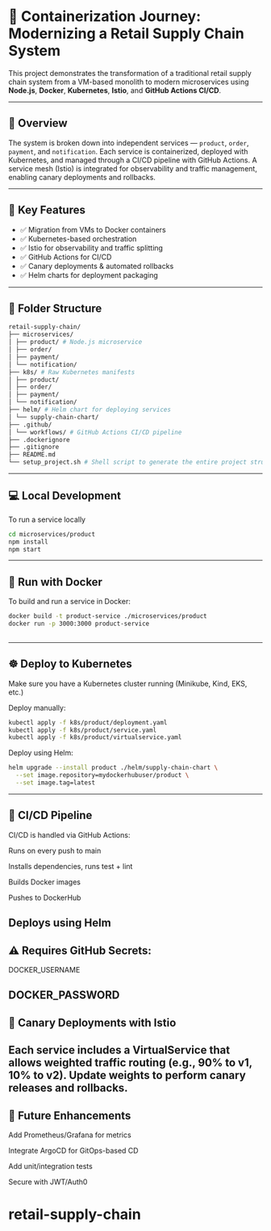 # 🧱 Containerization Journey: Modernizing a Retail Supply Chain System

This project demonstrates the transformation of a traditional retail supply chain system from a VM-based monolith to modern microservices using **Node.js**, **Docker**, **Kubernetes**, **Istio**, and **GitHub Actions CI/CD**.

---

## 🧭 Overview

The system is broken down into independent services — `product`, `order`, `payment`, and `notification`. Each service is containerized, deployed with Kubernetes, and managed through a CI/CD pipeline with GitHub Actions. A service mesh (Istio) is integrated for observability and traffic management, enabling canary deployments and rollbacks.

---

## 🚀 Key Features

- ✅ Migration from VMs to Docker containers
- ✅ Kubernetes-based orchestration
- ✅ Istio for observability and traffic splitting
- ✅ GitHub Actions for CI/CD
- ✅ Canary deployments & automated rollbacks
- ✅ Helm charts for deployment packaging

---

## 📁 Folder Structure
```bash
retail-supply-chain/
├── microservices/
│ ├── product/ # Node.js microservice
│ ├── order/
│ ├── payment/
│ └── notification/
├── k8s/ # Raw Kubernetes manifests
│ ├── product/
│ ├── order/
│ ├── payment/
│ └── notification/
├── helm/ # Helm chart for deploying services
│ └── supply-chain-chart/
├── .github/
│ └── workflows/ # GitHub Actions CI/CD pipeline
├── .dockerignore
├── .gitignore
├── README.md
└── setup_project.sh # Shell script to generate the entire project structure
```

---

## 💻 Local Development
To run a service locally
```bash
cd microservices/product
npm install
npm start
```
---
## 🐳 Run with Docker
To build and run a service in Docker:
```bash
docker build -t product-service ./microservices/product
docker run -p 3000:3000 product-service
 
```
---
## ☸️ Deploy to Kubernetes
Make sure you have a Kubernetes cluster running (Minikube, Kind, EKS, etc.)

Deploy manually:
```bash
kubectl apply -f k8s/product/deployment.yaml
kubectl apply -f k8s/product/service.yaml
kubectl apply -f k8s/product/virtualservice.yaml
```
Deploy using Helm:
```bash
helm upgrade --install product ./helm/supply-chain-chart \
  --set image.repository=mydockerhubuser/product \
  --set image.tag=latest
```
---
## 🔁 CI/CD Pipeline
CI/CD is handled via GitHub Actions:

Runs on every push to main

Installs dependencies, runs test + lint

Builds Docker images

Pushes to DockerHub

Deploys using Helm
---
## ⚠️ Requires GitHub Secrets:

DOCKER_USERNAME

DOCKER_PASSWORD
---
## 🧪 Canary Deployments with Istio
Each service includes a VirtualService that allows weighted traffic routing (e.g., 90% to v1, 10% to v2). Update weights to perform canary releases and rollbacks.
---
## 📌 Future Enhancements
Add Prometheus/Grafana for metrics

Integrate ArgoCD for GitOps-based CD

Add unit/integration tests

Secure with JWT/Auth0
# retail-supply-chain

